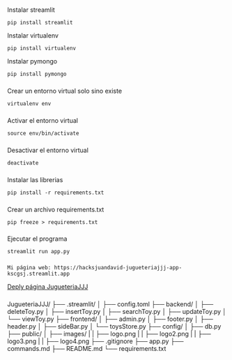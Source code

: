 ###
Instalar streamlit
```
pip install streamlit
```
Instalar virtualenv
```
pip install virtualenv
```
Instalar pymongo
```
pip install pymongo
```
###
Crear un entorno virtual solo sino existe
```
virtualenv env
```
###

Activar el entorno virtual
```
source env/bin/activate
```
###

Desactivar el entorno virtual
```
deactivate
```
###
Instalar las librerias
```
pip install -r requirements.txt
```
###
Crear un archivo requirements.txt
```
pip freeze > requirements.txt
```
###
Ejecutar el programa
```
streamlit run app.py
```
###
```
Mi página web: https://hacksjuandavid-jugueteriajjj-app-kscgsj.streamlit.app

```
[Deply página JugueteriaJJJ](https://hacksjuandavid-jugueteriajjj-app-kscgsj.streamlit.app)

###

JugueteriaJJJ/
├── .streamlit/
│   ├── config.toml
├── backend/
│   ├── deleteToy.py
│   ├── insertToy.py
│   ├── searchToy.py
│   ├── updateToy.py
│   └── viewToy.py
├── frontend/
│   ├── admin.py
│   ├── footer.py
│   ├── header.py
│   ├── sideBar.py
│   └── toysStore.py
├── config/
│   ├── db.py
├── public/
│   ├── images/
|   |  ├── logo.png
|   |  ├── logo2.png
|   |  ├── logo3.png
|   |  ├── logo4.png
├── .gitignore
├── app.py
├── commands.md
├── README.md
└── requirements.txt
###
